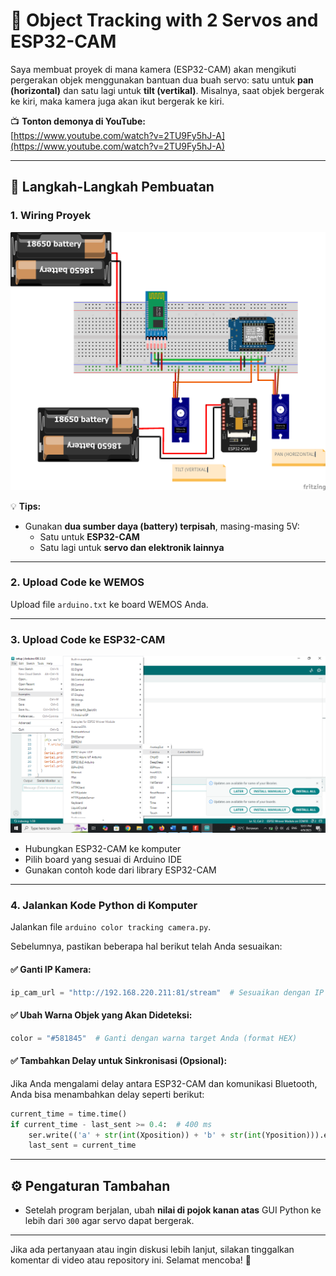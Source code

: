 # 🎯 Object Tracking with 2 Servos and ESP32-CAM

Saya membuat proyek di mana kamera (ESP32-CAM) akan mengikuti pergerakan objek menggunakan bantuan dua buah servo: satu untuk **pan (horizontal)** dan satu lagi untuk **tilt (vertikal)**. Misalnya, saat objek bergerak ke kiri, maka kamera juga akan ikut bergerak ke kiri.

📺 **Tonton demonya di YouTube:**  
[https://www.youtube.com/watch?v=2TU9Fy5hJ-A](https://www.youtube.com/watch?v=2TU9Fy5hJ-A)

---

## 🔧 Langkah-Langkah Pembuatan

### 1. Wiring Proyek

![Wiring](img/wiring.png)

💡 **Tips:**
- Gunakan **dua sumber daya (battery) terpisah**, masing-masing 5V:
  - Satu untuk **ESP32-CAM**
  - Satu lagi untuk **servo dan elektronik lainnya**

---

### 2. Upload Code ke WEMOS

Upload file `arduino.txt` ke board WEMOS Anda.

---

### 3. Upload Code ke ESP32-CAM

![ESP32-CAM](img/ESP_32_CAM.png)

- Hubungkan ESP32-CAM ke komputer
- Pilih board yang sesuai di Arduino IDE
- Gunakan contoh kode dari library ESP32-CAM

---

### 4. Jalankan Kode Python di Komputer

Jalankan file `arduino color tracking camera.py`.

Sebelumnya, pastikan beberapa hal berikut telah Anda sesuaikan:

#### ✅ Ganti IP Kamera:
```python
ip_cam_url = "http://192.168.220.211:81/stream"  # Sesuaikan dengan IP ESP32-CAM Anda
```

#### ✅ Ubah Warna Objek yang Akan Dideteksi:
```python
color = "#581845"  # Ganti dengan warna target Anda (format HEX)
```

#### ✅ Tambahkan Delay untuk Sinkronisasi (Opsional):
Jika Anda mengalami delay antara ESP32-CAM dan komunikasi Bluetooth, Anda bisa menambahkan delay seperti berikut:
```python
current_time = time.time()
if current_time - last_sent >= 0.4:  # 400 ms
    ser.write(('a' + str(int(Xposition)) + 'b' + str(int(Yposition))).encode())
    last_sent = current_time
```

---

## ⚙️ Pengaturan Tambahan

- Setelah program berjalan, ubah **nilai di pojok kanan atas** GUI Python ke lebih dari `300` agar servo dapat bergerak.
  
---

Jika ada pertanyaan atau ingin diskusi lebih lanjut, silakan tinggalkan komentar di video atau repository ini. Selamat mencoba! 🚀
